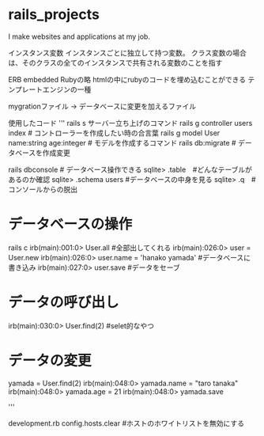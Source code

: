 # rails_projects
I make websites and applications at my job.

インスタンス変数
インスタンスごとに独立して持つ変数。
クラス変数の場合は、そのクラスの全てのインスタンスで共有される変数のことを指す

ERB
embedded Rubyの略
htmlの中にrubyのコードを埋め込むことができる
テンプレートエンジンの一種

mygrationファイル
→ データベースに変更を加えるファイル

使用したコード
'''
rails s サーバー立ち上げのコマンド
rails g controller users index # コントローラーを作成したい時の合言葉
rails g model User name:string age:integer # モデルを作成するコマンド
rails db:migrate # データベースを作成変更

rails dbconsole # データベース操作できる
sqlite> .table　#どんなテーブルがあるのか確認
sqlite> .schema users #データベースの中身を見る
sqlite> .q　#コンソールからの脱出

# データベースの操作
rails c 
irb(main):001:0> User.all #全部出してくれる
irb(main):026:0> user = User.new
irb(main):026:0> user.name = 'hanako yamada' #データベースに書き込み 
irb(main):027:0> user.save #データをセーブ

# データの呼び出し
irb(main):030:0> User.find(2) #selet的なやつ

# データの変更
yamada = User.find(2)
irb(main):048:0> yamada.name = "taro tanaka"
irb(main):048:0> yamada.age = 21
irb(main):048:0> yamada.save


'''

development.rb
config.hosts.clear #ホストのホワイトリストを無効にする

